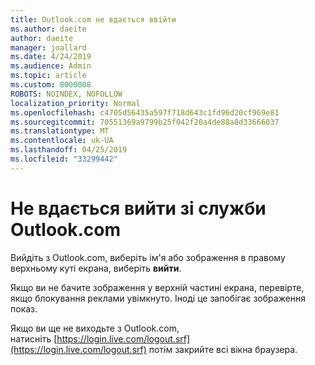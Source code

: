 ```yaml
---
title: Outlook.com не вдається ввійти
ms.author: daeite
author: daeite
manager: joallard
ms.date: 4/24/2019
ms.audience: Admin
ms.topic: article
ms.custom: 8000008
ROBOTS: NOINDEX, NOFOLLOW
localization_priority: Normal
ms.openlocfilehash: c4705d56435a597f718d643c1fd96d20cf969e81
ms.sourcegitcommit: 70551369a9799b25f042f20a4de88a8d33666037
ms.translationtype: MT
ms.contentlocale: uk-UA
ms.lasthandoff: 04/25/2019
ms.locfileid: "33299442"
---
```

# <a name="unable-to-sign-out-of-outlookcom"></a>Не вдається вийти зі служби Outlook.com

Вийдіть з Outlook.com, виберіть ім'я або зображення в правому верхньому куті екрана, виберіть **вийти**.

Якщо ви не бачите зображення у верхній частині екрана, перевірте, якщо блокування реклами увімкнуто. Іноді це запобігає зображення показ.

Якщо ви ще не виходьте з Outlook.com, натисніть [https://login.live.com/logout.srf](https://login.live.com/logout.srf) потім закрийте всі вікна браузера.